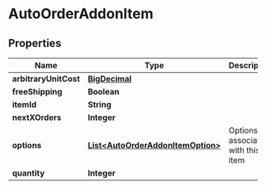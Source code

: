 
# AutoOrderAddonItem

## Properties
Name | Type | Description | Notes
------------ | ------------- | ------------- | -------------
**arbitraryUnitCost** | [**BigDecimal**](BigDecimal.md) |  |  [optional]
**freeShipping** | **Boolean** |  |  [optional]
**itemId** | **String** |  |  [optional]
**nextXOrders** | **Integer** |  |  [optional]
**options** | [**List&lt;AutoOrderAddonItemOption&gt;**](AutoOrderAddonItemOption.md) | Options associated with this item |  [optional]
**quantity** | **Integer** |  |  [optional]




